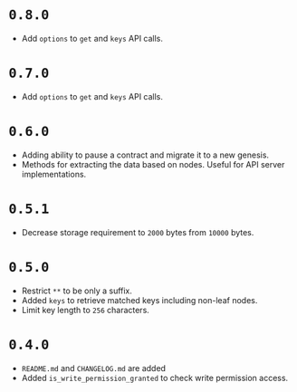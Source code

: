 # `0.8.0`

- Add `options` to `get` and `keys` API calls.

# `0.7.0`

- Add `options` to `get` and `keys` API calls.

# `0.6.0`

- Adding ability to pause a contract and migrate it to a new genesis.
- Methods for extracting the data based on nodes. Useful for API server implementations.

# `0.5.1`

- Decrease storage requirement to `2000` bytes from `10000` bytes.

# `0.5.0`

- Restrict `**` to be only a suffix.
- Added `keys` to retrieve matched keys including non-leaf nodes.
- Limit key length to `256` characters.

# `0.4.0`

- `README.md` and `CHANGELOG.md` are added
- Added `is_write_permission_granted` to check write permission access.
